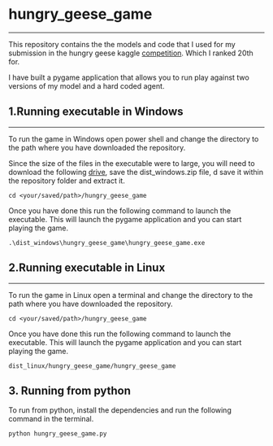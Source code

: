 # hungry_geese_game
---
This repository contains the the models and code that I used for my submission in the hungry geese kaggle [competition](https://www.kaggle.com/c/hungry-geese). Which I ranked 20th for.

I have built a pygame application that allows you to run play against two versions of my model and a hard coded agent.

## 1.Running executable in Windows
---

To run the game in Windows open power shell and change the directory to the path where you have downloaded the repository.

Since the size of the files in the executable were to large, you will need to download the following [drive](https://drive.google.com/drive/folders/1cDl3fCa8Z1opo0D88E5YCO4ZWhyC_Tjw?usp=sharing), save the dist_windows.zip file, d save it within the repository folder and extract it.

```
cd <your/saved/path>/hungry_geese_game
```

Once you have done this run the following command to launch the executable. This will launch the pygame application and you can start playing the game.
```
.\dist_windows\hungry_geese_game\hungry_geese_game.exe
```

## 2.Running executable in Linux
---

To run the game in Linux open a terminal and change the directory to the path where you have downloaded the repository.

```
cd <your/saved/path>/hungry_geese_game
```
Once you have done this run the following command to launch the executable. This will launch the pygame application and you can start playing the game.
```
dist_linux/hungry_geese_game/hungry_geese_game
```

## 3. Running from python

To run from python, install the dependencies and run the following command in the terminal.
```
python hungry_geese_game.py
```
